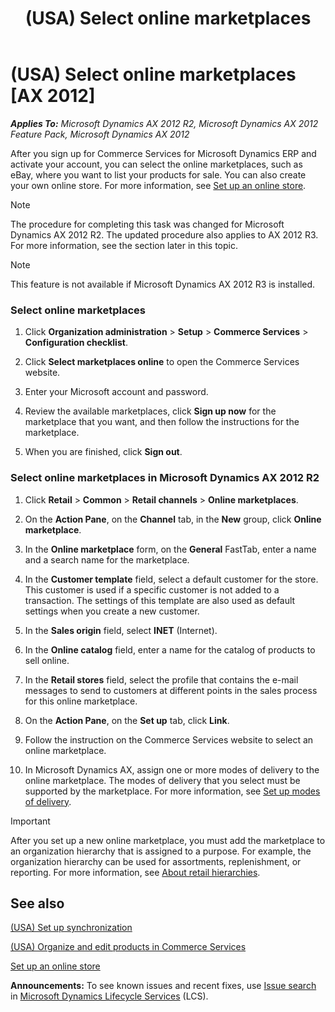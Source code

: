 ﻿---
title: (USA) Select online marketplaces
TOCTitle: (USA) Select online marketplaces
ms:assetid: 174297af-4435-4dfa-a922-7fa18861f8b6
ms:mtpsurl: https://technet.microsoft.com/en-us/library/Hh242150(v=AX.60)
ms:contentKeyID: 36056081
ms.date: 04/18/2014
mtps_version: v=AX.60
---

# (USA) Select online marketplaces [AX 2012]


_**Applies To:** Microsoft Dynamics AX 2012 R2, Microsoft Dynamics AX 2012 Feature Pack, Microsoft Dynamics AX 2012_

After you sign up for Commerce Services for Microsoft Dynamics ERP and activate your account, you can select the online marketplaces, such as eBay, where you want to list your products for sale. You can also create your own online store. For more information, see [Set up an online store](set-up-an-online-store.md).


> [!NOTE]
> <P>The procedure for completing this task was changed for Microsoft Dynamics AX 2012 R2. The updated procedure also applies to AX 2012 R3. For more information, see the section later in this topic.</P>




> [!NOTE]
> <P>This feature is not available if Microsoft Dynamics AX 2012 R3 is installed.</P>



### Select online marketplaces

1.  Click **Organization administration** \> **Setup** \> **Commerce Services** \> **Configuration checklist**.

2.  Click **Select marketplaces online** to open the Commerce Services website.

3.  Enter your Microsoft account and password.

4.  Review the available marketplaces, click **Sign up now** for the marketplace that you want, and then follow the instructions for the marketplace.

5.  When you are finished, click **Sign out**.

### Select online marketplaces in Microsoft Dynamics AX 2012 R2

1.  Click **Retail** \> **Common** \> **Retail channels** \> **Online marketplaces**.

2.  On the **Action Pane**, on the **Channel** tab, in the **New** group, click **Online marketplace**.

3.  In the **Online marketplace** form, on the **General** FastTab, enter a name and a search name for the marketplace.

4.  In the **Customer template** field, select a default customer for the store. This customer is used if a specific customer is not added to a transaction. The settings of this template are also used as default settings when you create a new customer.

5.  In the **Sales origin** field, select **INET** (Internet).

6.  In the **Online catalog** field, enter a name for the catalog of products to sell online.

7.  In the **Retail stores** field, select the profile that contains the e-mail messages to send to customers at different points in the sales process for this online marketplace.

8.  On the **Action Pane**, on the **Set up** tab, click **Link**.

9.  Follow the instruction on the Commerce Services website to select an online marketplace.

10. In Microsoft Dynamics AX, assign one or more modes of delivery to the online marketplace. The modes of delivery that you select must be supported by the marketplace. For more information, see [Set up modes of delivery](set-up-modes-of-delivery.md).


> [!IMPORTANT]
> <P>After you set up a new online marketplace, you must add the marketplace to an organization hierarchy that is assigned to a purpose. For example, the organization hierarchy can be used for assortments, replenishment, or reporting. For more information, see <A href="about-retail-hierarchies.md">About retail hierarchies</A>.</P>



## See also

[(USA) Set up synchronization](usa-set-up-synchronization.md)

[(USA) Organize and edit products in Commerce Services](usa-organize-and-edit-products-in-commerce-services.md)

[Set up an online store](set-up-an-online-store.md)

  
**Announcements:** To see known issues and recent fixes, use [Issue search](http://go.microsoft.com/fwlink/?linkid=389258) in [Microsoft Dynamics Lifecycle Services](http://go.microsoft.com/fwlink/?linkid=306505) (LCS).

